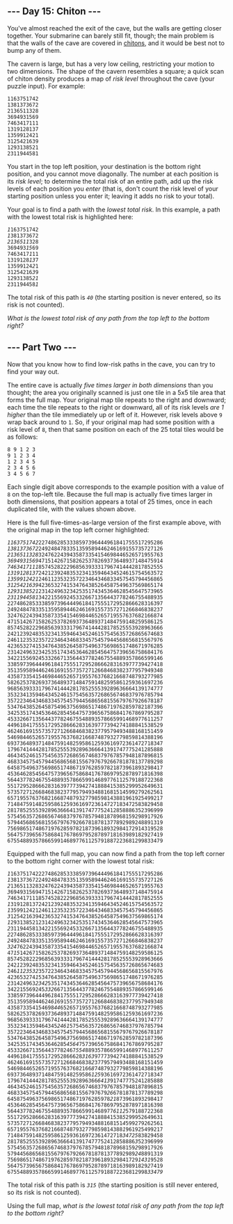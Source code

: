 <h2>--- Day 15: Chiton ---</h2><p>You've almost reached the exit of the cave, but the walls are getting closer together. Your submarine can barely still fit, though; the main problem is that the walls of the cave are covered in <a href="https://en.wikipedia.org/wiki/Chiton" target="_blank">chitons</a>, and it would be best not to bump any of them.</p>
<p>The cavern is large, but has a very low ceiling, restricting your motion to two dimensions. The shape of the cavern resembles a square; a quick scan of chiton density produces a map of <em>risk level</em> throughout the cave (your puzzle input). For example:</p>
<pre><code>1163751742
1381373672
2136511328
3694931569
7463417111
1319128137
1359912421
3125421639
1293138521
2311944581
</code></pre>
<p>You start in the top left position, your destination is the bottom right position, and you <span title="Can't go diagonal until we can repair the caterpillar unit. Could be the liquid helium or the superconductors.">cannot move diagonally</span>. The number at each position is its <em>risk level</em>; to determine the total risk of an entire path, add up the risk levels of each position you <em>enter</em> (that is, don't count the risk level of your starting position unless you enter it; leaving it adds no risk to your total).</p>
<p>Your goal is to find a path with the <em>lowest total risk</em>. In this example, a path with the lowest total risk is highlighted here:</p>
<pre><code><em>1</em>163751742
<em>1</em>381373672
<em>2136511</em>328
369493<em>15</em>69
7463417<em>1</em>11
1319128<em>13</em>7
13599124<em>2</em>1
31254216<em>3</em>9
12931385<em>21</em>
231194458<em>1</em>
</code></pre>
<p>The total risk of this path is <code><em>40</em></code> (the starting position is never entered, so its risk is not counted).</p>
<p><em>What is the lowest total risk of any path from the top left to the bottom right?</em></p>

<h2 id="part2">--- Part Two ---</h2><p>Now that you know how to find low-risk paths in the cave, you can try to find your way out.</p>
<p>The entire cave is actually <em>five times larger in both dimensions</em> than you thought; the area you originally scanned is just one tile in a 5x5 tile area that forms the full map. Your original map tile repeats to the right and downward; each time the tile repeats to the right or downward, all of its risk levels <em>are 1 higher</em> than the tile immediately up or left of it. However, risk levels above <code>9</code> wrap back around to <code>1</code>. So, if your original map had some position with a risk level of <code>8</code>, then that same position on each of the 25 total tiles would be as follows:</p>
<pre><code>8 9 1 2 3
9 1 2 3 4
1 2 3 4 5
2 3 4 5 6
3 4 5 6 7
</code></pre>
<p>Each single digit above corresponds to the example position with a value of <code>8</code> on the top-left tile. Because the full map is actually five times larger in both dimensions, that position appears a total of 25 times, once in each duplicated tile, with the values shown above.</p>
<p>Here is the full five-times-as-large version of the first example above, with the original map in the top left corner highlighted:</p>
<pre><code><em>1163751742</em>2274862853338597396444961841755517295286
<em>1381373672</em>2492484783351359589446246169155735727126
<em>2136511328</em>3247622439435873354154698446526571955763
<em>3694931569</em>4715142671582625378269373648937148475914
<em>7463417111</em>8574528222968563933317967414442817852555
<em>1319128137</em>2421239248353234135946434524615754563572
<em>1359912421</em>2461123532357223464346833457545794456865
<em>3125421639</em>4236532741534764385264587549637569865174
<em>1293138521</em>2314249632342535174345364628545647573965
<em>2311944581</em>3422155692453326671356443778246755488935
22748628533385973964449618417555172952866628316397
24924847833513595894462461691557357271266846838237
32476224394358733541546984465265719557637682166874
47151426715826253782693736489371484759148259586125
85745282229685639333179674144428178525553928963666
24212392483532341359464345246157545635726865674683
24611235323572234643468334575457944568656815567976
42365327415347643852645875496375698651748671976285
23142496323425351743453646285456475739656758684176
34221556924533266713564437782467554889357866599146
33859739644496184175551729528666283163977739427418
35135958944624616915573572712668468382377957949348
43587335415469844652657195576376821668748793277985
58262537826937364893714847591482595861259361697236
96856393331796741444281785255539289636664139174777
35323413594643452461575456357268656746837976785794
35722346434683345754579445686568155679767926678187
53476438526458754963756986517486719762859782187396
34253517434536462854564757396567586841767869795287
45332667135644377824675548893578665991468977611257
44961841755517295286662831639777394274188841538529
46246169155735727126684683823779579493488168151459
54698446526571955763768216687487932779859814388196
69373648937148475914825958612593616972361472718347
17967414442817852555392896366641391747775241285888
46434524615754563572686567468379767857948187896815
46833457545794456865681556797679266781878137789298
64587549637569865174867197628597821873961893298417
45364628545647573965675868417678697952878971816398
56443778246755488935786659914689776112579188722368
55172952866628316397773942741888415385299952649631
57357271266846838237795794934881681514599279262561
65719557637682166874879327798598143881961925499217
71484759148259586125936169723614727183472583829458
28178525553928963666413917477752412858886352396999
57545635726865674683797678579481878968159298917926
57944568656815567976792667818781377892989248891319
75698651748671976285978218739618932984172914319528
56475739656758684176786979528789718163989182927419
67554889357866599146897761125791887223681299833479
</code></pre>
<p>Equipped with the full map, you can now find a path from the top left corner to the bottom right corner with the lowest total risk:</p>
<pre><code><em>1</em>1637517422274862853338597396444961841755517295286
<em>1</em>3813736722492484783351359589446246169155735727126
<em>2</em>1365113283247622439435873354154698446526571955763
<em>3</em>6949315694715142671582625378269373648937148475914
<em>7</em>4634171118574528222968563933317967414442817852555
<em>1</em>3191281372421239248353234135946434524615754563572
<em>1</em>3599124212461123532357223464346833457545794456865
<em>3</em>1254216394236532741534764385264587549637569865174
<em>1</em>2931385212314249632342535174345364628545647573965
<em>2</em>3119445813422155692453326671356443778246755488935
<em>2</em>2748628533385973964449618417555172952866628316397
<em>2</em>4924847833513595894462461691557357271266846838237
<em>324</em>76224394358733541546984465265719557637682166874
47<em>15</em>1426715826253782693736489371484759148259586125
857<em>4</em>5282229685639333179674144428178525553928963666
242<em>1</em>2392483532341359464345246157545635726865674683
246<em>1123532</em>3572234643468334575457944568656815567976
423653274<em>1</em>5347643852645875496375698651748671976285
231424963<em>2342</em>5351743453646285456475739656758684176
342215569245<em>332</em>66713564437782467554889357866599146
33859739644496<em>1</em>84175551729528666283163977739427418
35135958944624<em>61</em>6915573572712668468382377957949348
435873354154698<em>44</em>652657195576376821668748793277985
5826253782693736<em>4</em>893714847591482595861259361697236
9685639333179674<em>1</em>444281785255539289636664139174777
3532341359464345<em>2461</em>575456357268656746837976785794
3572234643468334575<em>4</em>579445686568155679767926678187
5347643852645875496<em>3</em>756986517486719762859782187396
3425351743453646285<em>4564</em>757396567586841767869795287
4533266713564437782467<em>554</em>8893578665991468977611257
449618417555172952866628<em>3163</em>9777394274188841538529
462461691557357271266846838<em>2</em>3779579493488168151459
546984465265719557637682166<em>8</em>7487932779859814388196
693736489371484759148259586<em>125</em>93616972361472718347
17967414442817852555392896366<em>6413</em>91747775241285888
46434524615754563572686567468379<em>7</em>67857948187896815
46833457545794456865681556797679<em>26</em>6781878137789298
645875496375698651748671976285978<em>21</em>873961893298417
4536462854564757396567586841767869<em>7</em>952878971816398
5644377824675548893578665991468977<em>6112</em>579188722368
5517295286662831639777394274188841538<em>5</em>299952649631
5735727126684683823779579493488168151<em>4</em>599279262561
6571955763768216687487932779859814388<em>1</em>961925499217
7148475914825958612593616972361472718<em>34725</em>83829458
28178525553928963666413917477752412858886<em>3</em>52396999
57545635726865674683797678579481878968159<em>2</em>98917926
57944568656815567976792667818781377892989<em>24</em>8891319
756986517486719762859782187396189329841729<em>1431</em>9528
564757396567586841767869795287897181639891829<em>2</em>7419
675548893578665991468977611257918872236812998<em>33479</em>
</code></pre>
<p>The total risk of this path is <code><em>315</em></code> (the starting position is still never entered, so its risk is not counted).</p>
<p>Using the full map, <em>what is the lowest total risk of any path from the top left to the bottom right?</em></p>
